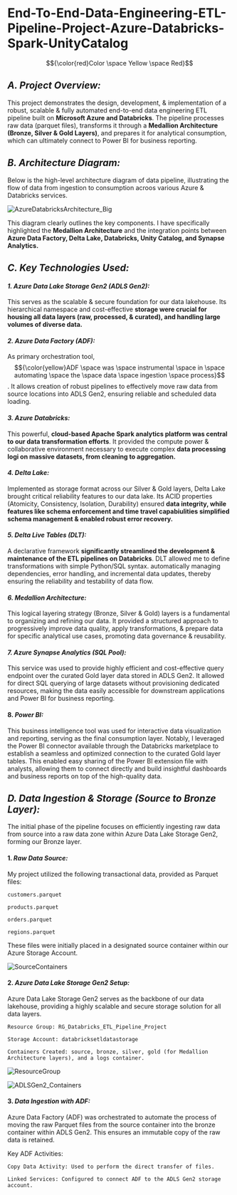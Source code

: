 # End-To-End-Data-Engineering-ETL-Pipeline-Project-Azure-Databricks-Spark-UnityCatalog

$${\color{red}Color \space Yellow \space Red}$$

## *A. Project Overview:*
This project demonstrates the design, development, & implementation of a robust, scalable & fully automated end-to-end data engineering ETL pipeline built on **Microsoft Azure and Databricks**. The pipeline processes raw data (parquet files), transforms it through a **Medallion Architecture (Bronze, Silver & Gold Layers)**, and prepares it for analytical consumption, which can ultimately connect to Power BI for business reporting.

## *B. Architecture Diagram:*
Below is the high-level architecture diagram of data pipeline, illustrating the flow of data from ingestion to consumption acroos various Azure & Databricks services.

![AzureDatabricksArchitecture_Big](https://github.com/user-attachments/assets/9b6a26cf-6ae0-4383-8326-11e6257fbe1b)


This diagram clearly outlines the key components. I have specifically highlighted the **Medallion Architecture** and the integration points between **Azure Data Factory, Delta Lake, Databricks, Unity Catalog, and Synapse Analytics.** 

## *C. Key Technologies Used:*

#### *1. Azure Data Lake Storage Gen2 (ADLS Gen2):* 
This serves as the scalable & secure foundation for our data lakehouse. Its hierarchical namespace and cost-effective **storage were crucial for housing all data layers (raw, processed, & curated), and handling large volumes of diverse data.** 

#### *2. Azure Data Factory (ADF):* 
As primary orchestration tool, $${\color{yellow}ADF \space was \space instrumental \space in \space automating \space the \space data \space ingestion \space process}$$. It allows creation of robust pipelines to effectively move raw data from source locations into ADLS Gen2, ensuring reliable and scheduled data loading.

#### *3. Azure Databricks:* 
This powerful, **cloud-based Apache Spark analytics platform was central to our data transformation efforts**. It provided the compute power & collaborative environment necessary to execute complex **data processing logi on massive datasets, from cleaning to aggregation.**

#### *4. Delta Lake:* 
Implemented as storage format across our Silver & Gold layers, Delta Lake brought critical reliability features to our data lake. Its ACID properties (Atomicity, Consistency, Isolation, Durability) ensured **data integrity, while features like schema enforcement and time travel capabiulities simplified schema management & enabled robust error recovery.**

#### *5. Delta Live Tables (DLT):* 
A declarative framework **significantly streamlined the development & maintenance of the ETL pipelines on Databricks**. DLT allowed me to define transformations with simple Python/SQL syntax. automatically managing dependencies, error handling, and incremental data updates, thereby ensuring the reliability and testability of data flow.

#### *6. Medallion Architecture:* 
This logical layering strategy (Bronze, Silver & Gold) layers is a fundamental to organizing and refining our data. It provided a structured approach to progressively improve data quality, apply transformations, & prepare data for specific analytical use cases, promoting data governance & reusability.

#### *7. Azure Synapse Analytics (SQL Pool):* 
This service was used to provide highly efficient and cost-effective query endpoint over the curated Gold layer data stored in ADLS Gen2. It allowed for direct SQL querying of large datasets without provisioning dedicated resources, making the data easily accessible for downstream applications and Power BI for business reporting. 

#### 8. *Power BI:* 
This business intelligence tool was used for interactive data visualization and reporting, serving as the final consumption layer. Notably, I leveraged the Power BI connector available through the Databricks marketplace to establish a seamless and optimized connection to the curated Gold layer tables. This enabled easy sharing of the Power BI extension file with analysts, allowing them to connect directly and build insightful dashboards and business reports on top of the high-quality data.

## *D. Data Ingestion & Storage (Source to Bronze Layer):*
The initial phase of the pipeline focuses on efficiently ingesting raw data from source into a raw data zone within Azure Data Lake Storage Gen2, forming our Bronze layer.

#### 1. *Raw Data Source:*
My project utilized the following transactional data, provided as Parquet files:

    customers.parquet

    products.parquet

    orders.parquet

    regions.parquet

These files were initially placed in a designated source container within our Azure Storage Account.

![SourceContainers](https://github.com/user-attachments/assets/36b1d0f6-eb52-4b33-a5a1-7081516ee6a8)

#### 2. *Azure Data Lake Storage Gen2 Setup:*
Azure Data Lake Storage Gen2 serves as the backbone of our data lakehouse, providing a highly scalable and secure storage solution for all data layers.

    Resource Group: RG_Databricks_ETL_Pipeline_Project

    Storage Account: databricksetldatastorage

    Containers Created: source, bronze, silver, gold (for Medallion Architecture layers), and a logs container.

![ResourceGroup](https://github.com/user-attachments/assets/3f51d3af-e4ed-4308-bfbe-9f955f366a85)


![ADLSGen2_Containers](https://github.com/user-attachments/assets/8f0bbf90-5351-4989-993c-d42ea6e791c2)

#### 3. *Data Ingestion with ADF:*
Azure Data Factory (ADF) was orchestrated to automate the process of moving the raw Parquet files from the source container into the bronze container within ADLS Gen2. This ensures an immutable copy of the raw data is retained.

Key ADF Activities:

    Copy Data Activity: Used to perform the direct transfer of files.

    Linked Services: Configured to connect ADF to the ADLS Gen2 storage account.




